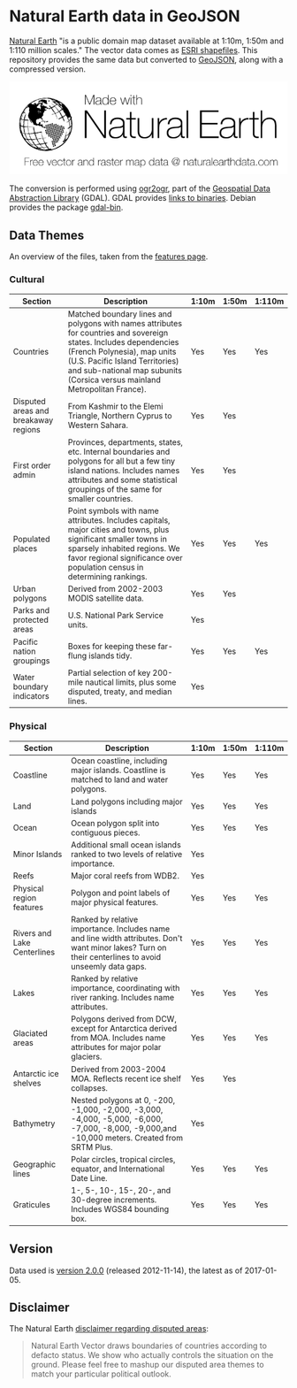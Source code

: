 # Natural Earth data in GeoJSON

[Natural Earth](http://www.naturalearthdata.com) "is a public domain map dataset available at 1:10m, 1:50m and 1:110 million scales."
The vector data comes as [ESRI shapefiles](http://www.esri.com/library/whitepapers/pdfs/shapefile.pdf).
This repository provides the same data but converted to [GeoJSON](http://geojson.org), along with a compressed version.

<img src="logo.png">

The conversion is performed using [ogr2ogr](http://www.gdal.org/ogr2ogr.html), part of the [Geospatial Data Abstraction Library](http://www.gdal.org) (GDAL).
GDAL provides [links to binaries](https://trac.osgeo.org/gdal/wiki/DownloadingGdalBinaries).
Debian provides the package [gdal-bin](https://packages.debian.org/gdal-bin).

## Data Themes

An overview of the files, taken from the [features page](http://www.naturalearthdata.com/features).

### Cultural

| Section | Description | 1:10m | 1:50m | 1:110m |
| --- | --- | --- | --- | --- |
| Countries | Matched boundary lines and polygons with names attributes for countries and sovereign states. Includes dependencies (French Polynesia), map units (U.S. Pacific Island Territories) and sub-national map subunits (Corsica versus mainland Metropolitan France). | Yes | Yes | Yes |
| Disputed areas and breakaway regions | From Kashmir to the Elemi Triangle, Northern Cyprus to Western Sahara. | Yes | Yes | |
| First order admin | Provinces, departments, states, etc. Internal boundaries and polygons for all but a few tiny island nations. Includes names attributes and some statistical groupings of the same for smaller countries. | Yes | Yes | |
| Populated places | Point symbols with name attributes. Includes capitals, major cities and towns, plus significant smaller towns in sparsely inhabited regions. We favor regional significance over population census in determining rankings. | Yes | Yes | Yes |
| Urban polygons | Derived from 2002-2003 MODIS satellite data. | Yes | Yes | |
| Parks and protected areas | U.S. National Park Service units. | Yes | | |
| Pacific nation groupings | Boxes for keeping these far-flung islands tidy. | Yes | Yes | Yes |
| Water boundary indicators | Partial selection of key 200-mile nautical limits, plus some disputed, treaty, and median lines. | Yes | | |

### Physical

| Section | Description | 1:10m | 1:50m | 1:110m |
| --- | --- | --- | --- | --- |
| Coastline | Ocean coastline, including major islands. Coastline is matched to land and water polygons. | Yes | Yes | Yes |
| Land | Land polygons including major islands | Yes | Yes | Yes |
| Ocean | Ocean polygon split into contiguous pieces. | Yes | Yes | Yes |
| Minor Islands | Additional small ocean islands ranked to two levels of relative importance. | Yes | | |
| Reefs | Major coral reefs from WDB2. | Yes | | |
| Physical region features | Polygon and point labels of major physical features. | Yes | Yes | Yes |
| Rivers and Lake Centerlines | Ranked by relative importance. Includes name and line width attributes. Don't want minor lakes? Turn on their centerlines to avoid unseemly data gaps. | Yes | Yes | Yes |
| Lakes | Ranked by relative importance, coordinating with river ranking. Includes name attributes. | Yes | Yes | Yes |
| Glaciated areas | Polygons derived from DCW, except for Antarctica derived from MOA. Includes name attributes for major polar glaciers. | Yes | Yes | Yes |
| Antarctic ice shelves | Derived from 2003-2004 MOA. Reflects recent ice shelf collapses. | Yes | Yes | |
| Bathymetry | Nested polygons at 0, -200, -1,000, -2,000, -3,000, -4,000, -5,000, -6,000, -7,000, -8,000, -9,000,and -10,000 meters. Created from SRTM Plus. | Yes | | |
| Geographic lines | Polar circles, tropical circles, equator, and International Date Line. | Yes | Yes | Yes |
| Graticules | 1-, 5-, 10-, 15-, 20-, and 30-degree increments. Includes WGS84 bounding box. | Yes | Yes | Yes |

## Version

Data used is [version 2.0.0](http://www.naturalearthdata.com/updates/mail.cgi?flavor=archive;list=updates;id=20121114001021) (released 2012-11-14), the latest as of 2017-01-05.

## Disclaimer

The Natural Earth [disclaimer regarding disputed areas](http://www.naturalearthdata.com/downloads/10m-cultural-vectors/10m-admin-0-countries/):

> Natural Earth Vector draws boundaries of countries according to defacto status.
> We show who actually controls the situation on the ground.
> Please feel free to mashup our disputed area themes to match your particular political outlook.


